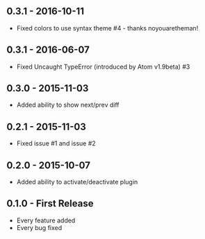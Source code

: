 ## 0.3.1 - 2016-10-11
* Fixed colors to use syntax theme #4 - thanks noyouaretheman!

## 0.3.1 - 2016-06-07
* Fixed Uncaught TypeError (introduced by Atom v1.9beta) #3

## 0.3.0 - 2015-11-03
* Added ability to show next/prev diff

## 0.2.1 - 2015-11-03
* Fixed issue #1 and issue #2

## 0.2.0 - 2015-10-07
* Added ability to activate/deactivate plugin

## 0.1.0 - First Release
* Every feature added
* Every bug fixed
